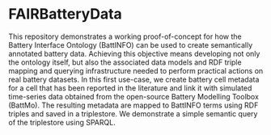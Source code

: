 # FAIRBatteryData
This repository demonstrates a working proof-of-concept for how the Battery Interface Ontology (BattINFO) can be used to create semantically annotated battery data. Achieving this objective means developing not only the ontology itself, but also the associated data models and RDF triple mapping and querying infrastructure needed to perform practical actions on real battery datasets. In this first use-case, we create battery cell metadata for a cell that has been reported in the literature and link it with simulated time-series data obtained from the open-source Battery Modelling Toolbox (BattMo). The resulting metadata are mapped to BattINFO terms using RDF triples and saved in a triplestore. We demonstrate a simple semantic query of the triplestore using SPARQL.
